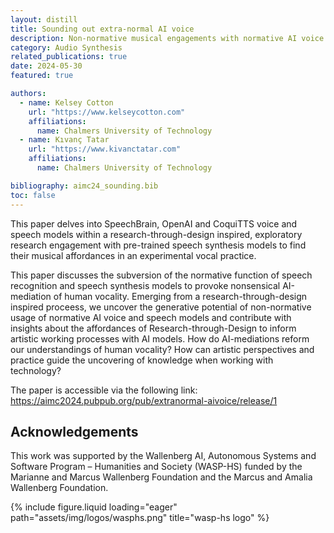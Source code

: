 ```yaml
---
layout: distill
title: Sounding out extra-normal AI voice
description: Non-normative musical engagements with normative AI voice and speech technologies, at AIMC 2024
category: Audio Synthesis
related_publications: true
date: 2024-05-30
featured: true

authors:
  - name: Kelsey Cotton
    url: "https://www.kelseycotton.com"
    affiliations:
      name: Chalmers University of Technology
  - name: Kıvanç Tatar
    url: "https://www.kivanctatar.com"
    affiliations: 
      name: Chalmers University of Technology

bibliography: aimc24_sounding.bib
toc: false
---
```

This paper<d-cite key="cotton_sounding_2024"></d-cite> delves into SpeechBrain, OpenAI and CoquiTTS voice and speech models within a research-through-design inspired, exploratory research engagement with pre-trained speech synthesis models to find their musical affordances in an experimental vocal practice.

This paper<d-cite key="cotton_sounding_2024"></d-cite> discusses the subversion of the normative function of speech recognition and speech synthesis models to provoke nonsensical AI-mediation of human vocality. Emerging from a research-through-design inspired proceess, we uncover the generative potential of non-normative usage of normative AI voice and speech models and contribute with insights about the affordances of Research-through-Design to inform artistic working processes with AI models. How do AI-mediations reform our understandings of human vocality? How can artistic perspectives and practice guide the uncovering of knowledge when working with technology?

The paper is accessible via the following link: 
<https://aimc2024.pubpub.org/pub/extranormal-aivoice/release/1>

## Acknowledgements


This work was supported by the Wallenberg AI, Autonomous Systems and Software Program – Humanities and Society (WASP-HS) funded by the Marianne and Marcus Wallenberg Foundation and the Marcus and Amalia Wallenberg Foundation. 
<div>
  <div class="row">
      <div class="col-sm mt-3 mt-md-0">
          {% include figure.liquid loading="eager" path="assets/img/logos/wasphs.png" title="wasp-hs logo" %}
      </div>
  </div>
</div>